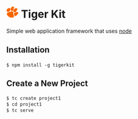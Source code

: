 # ![Clemson Tiger Paw](https://raw.githubusercontent.com/jameymcelveen/tigerkit-cli/master/assets/images/paw.png) Tiger Kit
Simple web application framework that uses [node](https://nodejs.org)

## Installation
`$ npm install -g tigerkit`

## Create a New Project
```
$ tc create project1
$ cd project1
$ tc serve
```